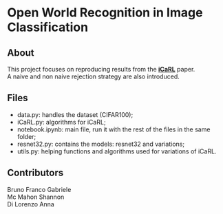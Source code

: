 # Open World Recognition in Image Classification

## About

This project focuses on reproducing results from the  **[iCaRL](https://arxiv.org/abs/1611.07725)** paper.<br/> A naive and non naive rejection strategy are also introduced.

## Files

* data.py: handles the dataset (CIFAR100);
* iCaRL.py: algorithms for iCaRL;
* notebook.ipynb: main file, run it with the rest of the files in the same folder;
* resnet32.py: contains the models: resnet32 and variations;
* utils.py: helping functions and algorithms used for variations of iCaRL.

## Contributors
Bruno Franco Gabriele <br/>
Mc Mahon Shannon <br/>
Di Lorenzo Anna
